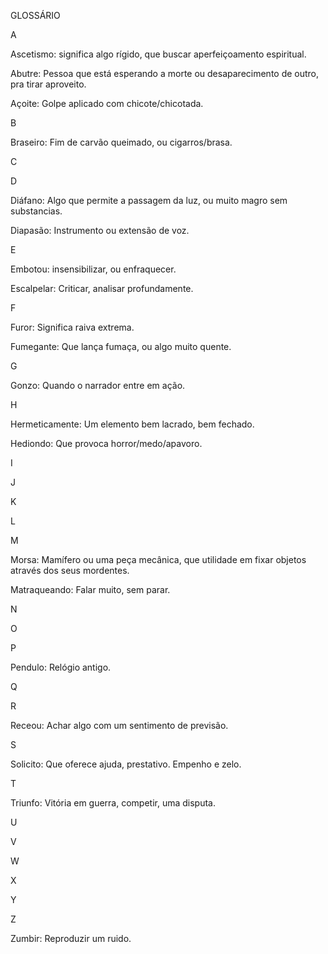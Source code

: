 
GLOSSÁRIO 
 

A 

Ascetismo: significa algo rígido, que buscar aperfeiçoamento espiritual. 

Abutre: Pessoa que está esperando a morte ou desaparecimento de outro, pra tirar aproveito.  

Açoite: Golpe aplicado com chicote/chicotada. 


B 

Braseiro: Fim de carvão queimado, ou cigarros/brasa.  


C 


D 

Diáfano: Algo que permite a passagem da luz, ou muito magro sem substancias. 

Diapasão: Instrumento ou extensão de voz. 
 

E 

Embotou: insensibilizar, ou enfraquecer. 

Escalpelar: Criticar, analisar profundamente. 

 
F 

Furor: Significa raiva extrema. 

Fumegante: Que lança fumaça, ou algo muito quente. 


G 

Gonzo: Quando o narrador entre em ação.  


H 

Hermeticamente: Um elemento bem lacrado, bem fechado.  

Hediondo: Que provoca horror/medo/apavoro. 


I 


J 


K 


L 


M 

Morsa: Mamífero ou uma peça mecânica, que utilidade em fixar objetos através dos seus mordentes. 

Matraqueando: Falar muito, sem parar.  

N 


O 
 

P 

Pendulo: Relógio antigo. 

Q 


R 

Receou: Achar algo com um sentimento de previsão. 


S 

Solicito: Que oferece ajuda, prestativo. Empenho e zelo. 
 

T 

Triunfo: Vitória em guerra, competir, uma disputa.


U
 

V 


W 


X 
 

Y 
 

Z 

Zumbir: Reproduzir um ruido.  
